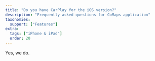 ```yaml
---
title: "Do you have CarPlay for the iOS version?"
description: "Frequently asked questions for CoMaps application"
taxonomies:
  support: ["Features"]
extra:
  tags: ["iPhone & iPad"]
  order: 20
---
```


Yes, we do.
